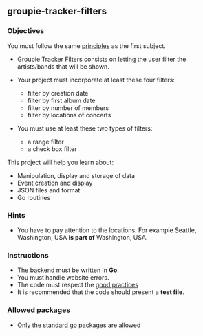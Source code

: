 ## groupie-tracker-filters

### Objectives

You must follow the same [principles](https://public.01-edu.org/subjects/groupie-tracker/groupie-tracker.en) as the first subject.

- Groupie Tracker Filters consists on letting the user filter the artists/bands that will be shown.

- Your project must incorporate at least these four filters:
  - filter by creation date
  - filter by first album date
  - filter by number of members
  - filter by locations of concerts

- You must use at least these two types of filters:
  - a range filter
  - a check box filter

This project will help you learn about:

- Manipulation, display and storage of data
- Event creation and display
- JSON files and format
- Go routines

### Hints

- You have to pay attention to the locations. For example Seattle, Washington, USA **is part of** Washington, USA.

### Instructions

- The backend must be written in **Go**.
- You must handle website errors.
- The code must respect the [good practices](https://public.01-edu.org/subjects/good-practices.en)
- It is recommended that the code should present a **test file**.

### Allowed packages

- Only the [standard go](https://golang.org/pkg/) packages are allowed
